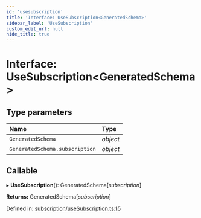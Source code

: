 ```yaml
---
id: 'usesubscription'
title: 'Interface: UseSubscription<GeneratedSchema>'
sidebar_label: 'UseSubscription'
custom_edit_url: null
hide_title: true
---
```


# Interface: UseSubscription<GeneratedSchema\>

## Type parameters

| Name                           | Type     |
| :----------------------------- | :------- |
| `GeneratedSchema`              | _object_ |
| `GeneratedSchema.subscription` | _object_ |

## Callable

▸ **UseSubscription**(): GeneratedSchema[*subscription*]

**Returns:** GeneratedSchema[*subscription*]

Defined in: [subscription/useSubscription.ts:15](https://github.com/gqless/new_gqless/blob/master/packages/react/src/subscription/useSubscription.ts#L15)
